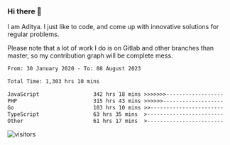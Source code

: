 ### Hi there 👋

I am Aditya. I just like to code, and come up with innovative solutions for regular problems.

Please note that a lot of work I do is on Gitlab and other branches than master, so my contribution graph will be complete mess.

<!--START_SECTION:waka-->

```txt
From: 30 January 2020 - To: 08 August 2023

Total Time: 1,303 hrs 10 mins

JavaScript                 342 hrs 18 mins >>>>>>>------------------   26.27 %
PHP                        315 hrs 43 mins >>>>>>-------------------   24.23 %
Go                         103 hrs 10 mins >>-----------------------   07.92 %
TypeScript                 63 hrs 35 mins  >------------------------   04.88 %
Other                      61 hrs 17 mins  >------------------------   04.70 %
```

<!--END_SECTION:waka-->

![visitors](https://visitor-badge.glitch.me/badge?page_id=BrainBuzzer.visitor-badge&left_color=green&right_color=red)
